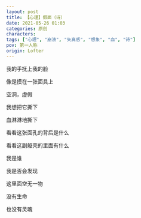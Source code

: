 ```yaml
---
layout: post
title: 【心理】假面（诗）
date: 2021-05-26 01:03
categories: 原创
characters: 
tags: ["心理", "崩溃", "失真感", "想象", "血", "诗"]
pov: 第一人称
origin: Lofter
---
```


我的手抚上我的脸

像是摸在一张面具上

空洞，虚假

我想把它撕下

血淋淋地撕下

看看这张面孔的背后是什么

看看这副躯壳的里面有什么

我是谁

我是否会发现

这里面空无一物

没有生命

也没有灵魂